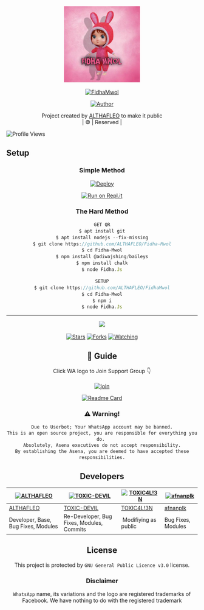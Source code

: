 
<div align="center">
  <img border-radius: 15px src="FidhaMwol.jpg" width="200" height="200"/>
  <p align="center">
<a href="#"><img title="FidhaMwol" src="https://img.shields.io/badge/FidhaMwol-green?colorA=%23ff0000&colorB=%23017e40&style=for-the-badge"></a>
</p>
  <p align="center">
<a href="https://github.com/ALTHAFLEO"><img title="Author" src="https://img.shields.io/badge/Author-ALTHAFLEO/FidhaMwol?color=blue&style=for-the-badge&logo=whatsapp"></a>
</p>
</div>
<p align="center">
Project created by <a href="https://github.com/ALTHAFLEO">ALTHAFLEO</a> to make it public
    <br>
       | © |
        Reserved |
    <br> 
</p>

![Profile Views](https://hits.seeyoufarm.com/api/count/incr/badge.svg?url=https://github.com/ALTHAFLEO/FidhaMwol&title=Profile%20Views)

## Setup
<div align="center">

  ### Simple Method
  
[![Deploy](https://www.herokucdn.com/deploy/button.svg)](https://heroku.com/deploy?template=https://github.com/ALTHAFLEO/Fidha-Mwol) 
  
[![Run on Repl.it](https://repl.it/badge/github/quiec/whatsAlfa)](https://replit.com/@Farhandqz/FidhaMwol)
  
### The Hard Method
```js
GET QR
$ apt install git
$ apt install nodejs --fix-missing
$ git clone https://github.com/ALTHAFLEO/Fidha-Mwol
$ cd Fidha-Mwol
$ npm install @adiwajshing/baileys
$ npm install chalk
$ node Fidha.Js
```
      
```js
SETUP
$ git clone https://github.com/ALTHAFLEO/FidhaMwol
$ cd Fidha-Mwol
$ npm i
$ node Fidha.Js
```

----

  <p align="center">
  <a href="httsp://github.com/ALTHAFLEO/FidhaMwol">
    
<a href="https://github.com/ALTHAFLEO/followers">
<img src="https://img.shields.io/github/repo-size/ALTHAFLEO/Fidha-Mwol?color=green&label=Repo%20total%20size&style=plastic">
<p align="center">
<a href="https://github.com/ALTHAFLEO/followers"
<img title="Followers" src="https://img.shields.io/github/followers/ALTHAFLEO?color=blue&style=flat-square"></a>
<a href="https://github.com/ALTHAFLEO/FidhaMwol/stargazers/"><img title="Stars" src="https://img.shields.io/github/stars/ALTHAFLEO/FidhaMwol?color=blue&style=flat-square"></a>
<a href="https://github.com/ALTHAFLEO/FidhaMwol/network/members"><img title="Forks" src="https://img.shields.io/github/forks/ALTHAFLEO/FidhaMwol?color=blue&style=flat-square"></a>
<a href="https://github.com/ALTHAFLEO/FidhaMwol/watchers"><img title="Watching" src="https://img.shields.io/github/watchers/ALTHAFLEO/FidhaMwol?label=Watchers&color=blue&style=flat-square"></a>
</p>

## 📢 Guide
Click WA logo to Join Support Group 👇
    <br>
<br>
  [![join](https://github.com/Alien-alfa/PublicBot/blob/main/wlogo.svg.png)](https://chat.whatsapp.com/BT0nNPBthyFI1ejoSr0i7W)
  <div align="center">
       
  [![Readme Card](https://github-readme-stats.vercel.app/api/pin/?username=ALTHAFLEO&repo=Fidha-Mwol&theme=nightowl)](https://github.com/ALTHAFLEO/Fidha-Mwol)
  </div>
    
### ⚠️ Warning! 
```
Due to Userbot; Your WhatsApp account may be banned.
This is an open source project, you are responsible for everything you do. 
Absolutely, Asena executives do not accept responsibility.
By establishing the Asena, you are deemed to have accepted these responsibilities.
```

## Developers
  <div align="center">
    
  [![ALTHAFLEO](https://github.com/ALTHAFLEO.png?size=100)](https://github.com/ALTHAFLEO) | [![TOXIC-DEVIL](https://github.com/TOXIC-DEVIL.png?size=100)](https://github.com/TOXIC-DEVIL) |  [![TOXIC4L!3N](https://github.com/Alien-alfa.png?size=100)](https://github.com/AI-VIKI) | [![afnanplk](https://github.com/afnanplk.png?size=100)](https://github.com/afnanplk) 
----|----|----|----
[ALTHAFLEO](https://github.com/ALTHAFLEO) | [TOXIC-DEVIL](https://github.com/TOXIC-DEVIL) | [TOXIC4L!3N](https://github.com/AI-VIKI) | [afnanplk](https://github.com/afnanplk) 
Developer, Base, Bug Fixes, Modules| Re-Developer, Bug Fixes, Modules, Commits |  Modifiying  as   public | Bug Fixes, Modules 
  </div>
    


## License
This project is protected by `GNU General Public Licence v3.0` license.

### Disclaimer
`WhatsApp` name, its variations and the logo are registered trademarks of Facebook. We have nothing to do with the registered trademark
